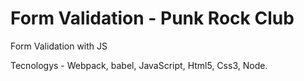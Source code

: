 # Form Validation - Punk Rock Club
 Form Validation with JS
 
 Tecnologys - Webpack, babel, JavaScript, Html5, Css3, Node.
 
 
